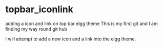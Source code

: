 topbar_iconlink
===============

adding a icon and link on top bar elgg theme
This is my first git and I am finding my way round git hub

I will attempt to add a new icon and a link into the elgg theme.
